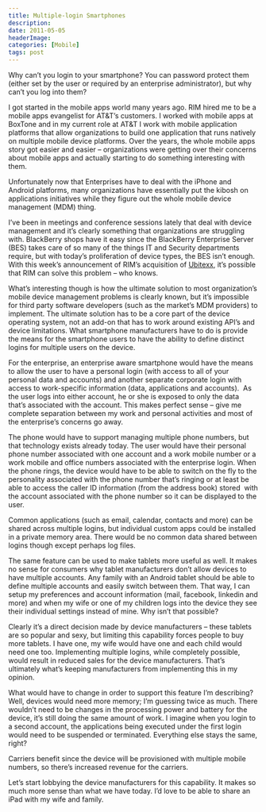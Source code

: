 ```yaml
---
title: Multiple-login Smartphones
description: 
date: 2011-05-05
headerImage: 
categories: [Mobile]
tags: post
---
```


Why can’t you login to your smartphone? You can password protect them (either set by the user or required by an enterprise administrator), but why can’t you log into them?

I got started in the mobile apps world many years ago. RIM hired me to be a mobile apps evangelist for AT&T’s customers. I worked with mobile apps at BoxTone and in my current role at AT&T I work with mobile application platforms that allow organizations to build one application that runs natively on multiple mobile device platforms. Over the years, the whole mobile apps story got easier and easier – organizations were getting over their concerns about mobile apps and actually starting to do something interesting with them.

Unfortunately now that Enterprises have to deal with the iPhone and Android platforms, many organizations have essentially put the kibosh on applications initiatives while they figure out the whole mobile device management (MDM) thing.

I’ve been in meetings and conference sessions lately that deal with device management and it’s clearly something that organizations are struggling with. BlackBerry shops have it easy since the BlackBerry Enterprise Server (BES) takes care of so many of the things IT and Security departments require, but with today’s proliferation of device types, the BES isn’t enough. With this week’s announcement of RIM’s acquisition of [Ubitexx](http://www.ubitexx.com), it’s possible that RIM can solve this problem – who knows.

What’s interesting though is how the ultimate solution to most organization’s mobile device management problems is clearly known, but it’s impossible for third party software developers (such as the market’s MDM providers) to implement. The ultimate solution has to be a core part of the device operating system, not an add-on that has to work around existing API’s and device limitations. What smartphone manufacturers have to do is provide the means for the smartphone users to have the ability to define distinct logins for multiple users on the device.

For the enterprise, an enterprise aware smartphone would have the means to allow the user to have a personal login (with access to all of your personal data and accounts) and another separate corporate login with access to work-specific information (data, applications and accounts).  As the user logs into either account, he or she is exposed to only the data that’s associated with the account. This makes perfect sense – give me complete separation between my work and personal activities and most of the enterprise’s concerns go away.

The phone would have to support managing multiple phone numbers, but that technology exists already today. The user would have their personal phone number associated with one account and a work mobile number or a work mobile and office numbers associated with the enterprise login. When the phone rings, the device would have to be able to switch on the fly to the personality associated with the phone number that’s ringing or at least be able to access the caller ID information (from the address book) stored  with the account associated with the phone number so it can be displayed to the user.

Common applications (such as email, calendar, contacts and more) can be shared across multiple logins, but individual custom apps could be installed in a private memory area. There would be no common data shared between logins though except perhaps log files.

The same feature can be used to make tablets more useful as well. It makes no sense for consumers why tablet manufacturers don’t allow devices to have multiple accounts. Any family with an Android tablet should be able to define multiple accounts and easily switch between them. That way, I can setup my preferences and account information (mail, facebook, linkedin and more) and when my wife or one of my children logs into the device they see their individual settings instead of mine. Why isn’t that possible?

Clearly it’s a direct decision made by device manufacturers – these tablets are so popular and sexy, but limiting this capability forces people to buy more tablets. I have one, my wife would have one and each child would need one too. Implementing multiple logins, while completely possible, would result in reduced sales for the device manufacturers. That’s ultimately what’s keeping manufacturers from implementing this in my opinion.

What would have to change in order to support this feature I’m describing? Well, devices would need more memory; I’m guessing twice as much. There wouldn’t need to be changes in the processing power and battery for the device, it’s still doing the same amount of work. I imagine when you login to a second account, the applications being executed under the first login would need to be suspended or terminated. Everything else stays the same, right?

Carriers benefit since the device will be provisioned with multiple mobile numbers, so there’s increased revenue for the carriers.

Let’s start lobbying the device manufacturers for this capability. It makes so much more sense than what we have today. I’d love to be able to share an iPad with my wife and family.